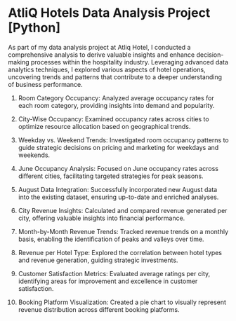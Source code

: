 # AtliQ Hotels Data Analysis Project [Python]

As part of my data analysis project at Atliq Hotel, I conducted a comprehensive analysis to derive valuable insights and enhance decision-making processes within the hospitality industry. Leveraging advanced data analytics techniques, I explored various aspects of hotel operations, uncovering trends and patterns that contribute to a deeper understanding of business performance.

1. Room Category Occupancy:
Analyzed average occupancy rates for each room category, providing insights into demand and popularity.

2. City-Wise Occupancy:
Examined occupancy rates across cities to optimize resource allocation based on geographical trends.

3. Weekday vs. Weekend Trends:
Investigated room occupancy patterns to guide strategic decisions on pricing and marketing for weekdays and weekends.

4. June Occupancy Analysis:
Focused on June occupancy rates across different cities, facilitating targeted strategies for peak seasons.

5. August Data Integration:
Successfully incorporated new August data into the existing dataset, ensuring up-to-date and enriched analyses.

6. City Revenue Insights:
Calculated and compared revenue generated per city, offering valuable insights into financial performance.

7. Month-by-Month Revenue Trends:
Tracked revenue trends on a monthly basis, enabling the identification of peaks and valleys over time.

8. Revenue per Hotel Type:
Explored the correlation between hotel types and revenue generation, guiding strategic investments.

9. Customer Satisfaction Metrics:
Evaluated average ratings per city, identifying areas for improvement and excellence in customer satisfaction.

10. Booking Platform Visualization:
Created a pie chart to visually represent revenue distribution across different booking platforms.
